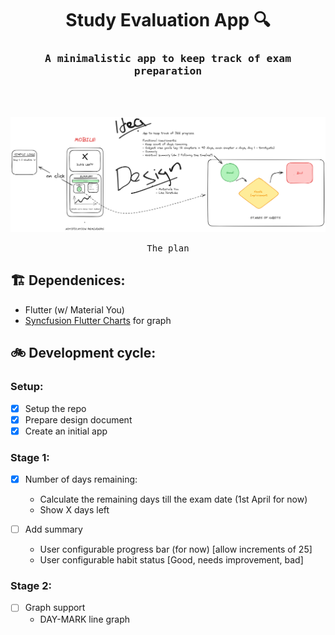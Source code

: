 <h1 align="center"> Study Evaluation App 🔍 </h1>
<h3 align="center"><samp>A minimalistic app to keep track of exam preparation </samp></h3>
<br>
<br>

![The plan](study-eval-plan.png)
<p align="center"><samp>The plan</samp></p>

## 🏗 Dependenices:
- Flutter (w/ Material You)
- [Syncfusion Flutter Charts](https://pub.dev/packages/syncfusion_flutter_charts) for graph

## 🚲 Development cycle:

### Setup:
- [x] Setup the repo
- [x] Prepare design document
- [x] Create an initial app

### Stage 1:
- [x] Number of days remaining:
    - Calculate the remaining days till the exam date (1st April for now)
    - Show X days left

- [ ] Add summary 
    - User configurable progress bar (for now) [allow increments of 25]
    - User configurable habit status [Good, needs improvement, bad]


### Stage 2:
- [ ] Graph support
    - DAY-MARK line graph



